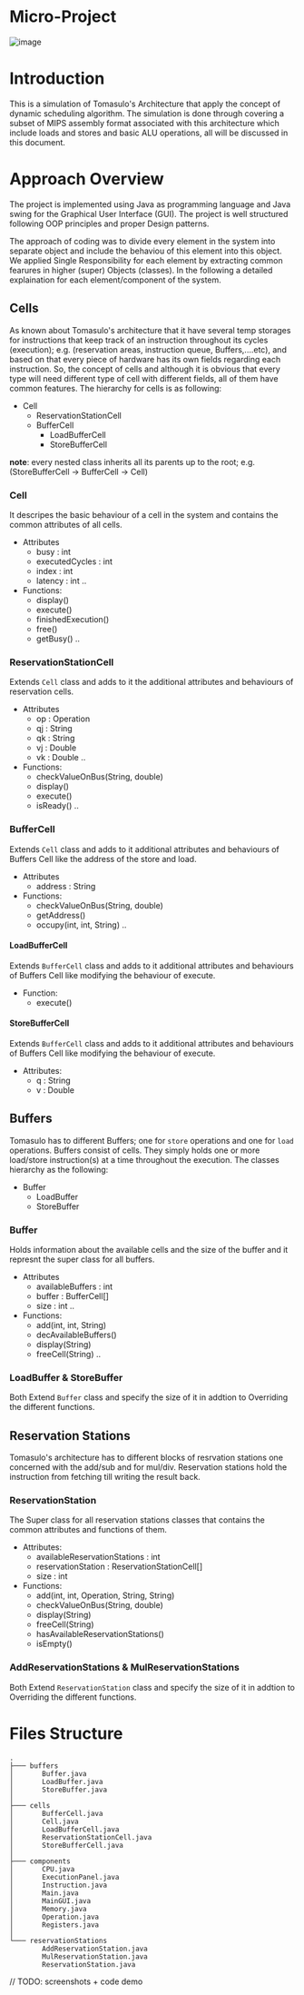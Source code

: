 # Micro-Project
![image](https://user-images.githubusercontent.com/79098945/206870116-6da4320c-9a16-4c06-9841-cfbd75411af6.png)

# Introduction

This is a simulation of Tomasulo's Architecture that apply the concept of dynamic scheduling algorithm. The simulation is done through covering a subset of MIPS assembly format associated with this architecture which include loads and stores and basic ALU operations, all will be discussed in this document.

# Approach Overview

The project is implemented using Java as programming language and Java swing for the Graphical User Interface (GUI). The project is well structured following OOP principles and proper Design patterns.

The approach of coding was to divide every element in the system into separate object and include the behaviou of this element into this object. We applied Single Responsibility for each element by extracting common fearures in higher (super) Objects (classes). In the following a detailed explaination for each element/component of the system.

## Cells
As known about Tomasulo's architecture that it have several temp storages for instructions that keep track of an instruction throughout its cycles (execution); e.g. (reservation areas, instruction queue, Buffers,....etc), and based on that every piece of hardware has its own fields regarding each instruction. So, the concept of cells and although it is obvious that every type will need different type of cell with different fields, all of them have common features. The hierarchy for cells is as following:

- Cell 
    - ReservationStationCell
    - BufferCell
        - LoadBufferCell
        - StoreBufferCell

**note**: every nested class inherits all its parents up to the root; e.g. (StoreBufferCell &rarr; BufferCell &rarr; Cell)


### Cell
It descripes the basic behaviour of a cell in the system and contains the common attributes of all cells.
- Attributes
    - busy : int
    - executedCycles : int
    - index : int
    - latency : int
    ..
- Functions:
    - display()
    - execute()
    - finishedExecution()
    - free()
    - getBusy()
    ..

### ReservationStationCell
Extends ```Cell``` class and adds to it the additional attributes and behaviours of reservation cells.

- Attributes
    - op : Operation
    - qj : String
    - qk : String
    - vj : Double
    - vk : Double
    ..
- Functions:
    - checkValueOnBus(String, double)
    - display()
    - execute()
    - isReady()
    ..
### BufferCell
Extends ```Cell``` class and adds to it additional attributes and behaviours of Buffers Cell like the address of the store and load.
 
- Attributes
    - address : String
- Functions:
    - checkValueOnBus(String, double)
    - getAddress()
    - occupy(int, int, String)
    ..

#### LoadBufferCell
Extends ```BufferCell``` class and adds to it additional attributes and behaviours of Buffers Cell like modifying the behaviour of execute.

- Function:
    - execute()

#### StoreBufferCell
Extends ```BufferCell``` class and adds to it additional attributes and behaviours of Buffers Cell like modifying the behaviour of execute.

- Attributes:
    - q : String
    - v : Double

## Buffers
Tomasulo has to different Buffers; one for ```store``` operations and one for ```load``` operations. Buffers consist of cells. They simply holds one or more load/store instruction(s) at a time throughout the execution. The classes hierarchy as the following:

- Buffer
    - LoadBuffer
    - StoreBuffer

### Buffer
Holds information about the available cells and the size of the buffer and it represnt the super class for all buffers.

- Attributes
    - availableBuffers : int
    - buffer : BufferCell[]
    - size : int
    ..
- Functions:
    - add(int, int, String)
    - decAvailableBuffers()
    - display(String)
    - freeCell(String)
    ..

### LoadBuffer & StoreBuffer
Both Extend ```Buffer``` class and specify the size of it in addtion to Overriding the different functions.


## Reservation Stations
Tomasulo's architecture has to different blocks of resrvation stations one concerned with the add/sub and for mul/div. Reservation stations hold the instruction from fetching till writing the result back.

### ReservationStation
The Super class for all reservation stations classes that contains the common attributes and functions of them.

- Attributes:
    - availableReservationStations : int
    - reservationStation : ReservationStationCell[]
    - size : int
- Functions:
    - add(int, int, Operation, String, String)
    - checkValueOnBus(String, double)
    - display(String)
    - freeCell(String)
    - hasAvailableReservationStations()
    - isEmpty()

### AddReservationStations & MulReservationStations
Both Extend ```ReservationStation``` class and specify the size of it in addtion to Overriding the different functions.


# Files Structure
```
.
├─── buffers
│       Buffer.java
│       LoadBuffer.java
│       StoreBuffer.java
│
├─── cells
│       BufferCell.java
│       Cell.java
│       LoadBufferCell.java
│       ReservationStationCell.java
│       StoreBufferCell.java
│
├─── components
│       CPU.java
│       ExecutionPanel.java
│       Instruction.java
│       Main.java
│       MainGUI.java
│       Memory.java
│       Operation.java
│       Registers.java
│
└─── reservationStations
        AddReservationStation.java
        MulReservationStation.java
        ReservationStation.java
```

// TODO: screenshots + code demo